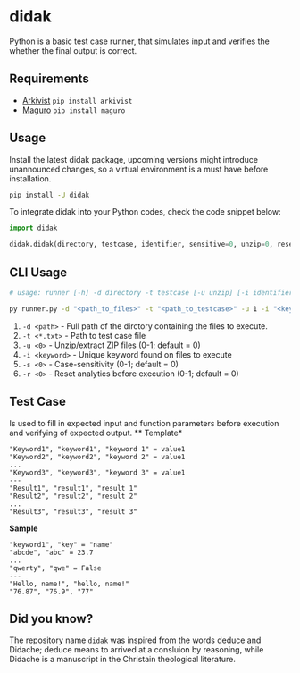 # didak
Python is a basic test case runner, that simulates input and verifies the whether the final output is correct.

## Requirements
- [Arkivist](https://pypi.org/project/arkivist/) `pip install arkivist`
- [Maguro](https://pypi.org/project/maguro/) `pip install maguro`

## Usage
Install the latest didak package, upcoming versions might introduce unannounced changes, so a virtual environment is a must have before installation.
```bash
pip install -U didak
```

To integrate didak into your Python codes, check the code snippet below:
```python
import didak

didak.didak(directory, testcase, identifier, sensitive=0, unzip=0, reset=0)
```

## CLI Usage
```bash
# usage: runner [-h] -d directory -t testcase [-u unzip] [-i identifier] [-s sensitive] [-r reset]

py runner.py -d "<path_to_files>" -t "<path_to_testcase>" -u 1 -i "<keyword>" -s 1 -r 1
```

1. `-d <path>` - Full path of the dirctory containing the files to execute.
2. `-t <*.txt>` - Path to test case file
3. `-u <0>` - Unzip/extract ZIP files (0-1; default = 0)
4. `-i <keyword>` - Unique keyword found on files to execute
4. `-s <0>` - Case-sensitivity (0-1; default = 0)
6. `-r <0>` - Reset analytics before execution (0-1; default = 0)

## Test Case
Is used to fill in expected input and function parameters before execution and verifying of expected output.
** Template*
```csv
"Keyword1", "keyword1", "keyword 1" = value1
"Keyword2", "keyword2", "keyword 2" = value1
...
"Keyword3", "keyword3", "keyword 3" = value1
---
"Result1", "result1", "result 1"
"Result2", "result2", "result 2"
...
"Result3", "result3", "result 3"
```

**Sample**
```csv
"keyword1", "key" = "name"
"abcde", "abc" = 23.7
...
"qwerty", "qwe" = False
---
"Hello, name!", "hello, name!"
"76.87", "76.9", "77"
```

## Did you know?
The repository name `didak` was inspired from the words deduce and Didache; deduce means to arrived at a consluion by reasoning, while Didache is a manuscript in the Christain theological literature.